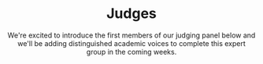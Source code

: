 ---
title: Judges
subtitle: We're excited to introduce the first members of our judging panel below and we'll be adding distinguished academic voices to complete this expert group in the coming weeks.
type: catalysts
order: 2
people:
  - name: Dimitris Tsingos
    title: Co-founder and President of Epignosis
    image: /assets/img/images/tsingos.png
    bio: >
      Dimitris Tsingos is a Greek entrepreneur, investor and venture builder. He is Co-founder and President of Epignosis, a global eLearning leader, and Co-founder of Yodeck, a top digital signage platform. He also leads Starttech Ventures, a firm building B2B SaaS startups with a North American focus. A strong advocate of capital efficiency, lean startup methods, and founder-led growth, Dimitris holds a BSc in Computer Science and an MBA International. He co-founded Greece’s Practical AI Community, served as President of YES for Europe, and launched Together for Europe, a civic initiative for EU federal integration. He recently established a foundation for education and cooperativism. His family co-owns an organic winery in Distomo, Boeotia, reflecting his passion for ventures that blend innovation with purpose.
  - name: Manos Dramitinos
    title: Chief Technology & Innovation Officer
    image: /assets/img/images/manos.png
    bio: >
      Manos Dramitinos is the Epignosis Chief Technology and Innovation Officer since March 2024, where previously he served as Chief Information Officer. He has worked as software engineer and academic researcher for many years since his admission to the Department of Computer Science of the University of Crete in 1994, from where he obtained his B.Sc. in 1998 and M.Sc. in 2000. He received his Ph.D. from AUEB in 2006 and postdoc from INRIA Rhone-Alpes in 2009. Manos has received multiple awards and distinctions such as the Ericsson Award of Excellence in Telecommunications in 1998, the IKY scholarship in 2000, the ICQT’06 best research paper award. He is the author of the book “Auction Theory for Telecoms” and has over 25 publications in conferences and scientific journals. Manos has architected and implemented large-scale Information Systems, Voice Web, cryptography, PVSS, e-commerce and e-auction software and intelligent agents for various companies.
  - name: Manolis Katsifarakis
    title: Director of AI
    image: /assets/img/images/manolis.png
    bio: >
      Manolis Katsifarakis is the Director of Artificial Intelligence at Epignosis, an award-winning provider of innovative learning solutions serving over 12,000 customers and millions of users worldwide. With over 30 years of experience in coding—20 of them professionally—he has led and contributed to numerous large-scale software projects across a diverse range of industries and technologies. His expertise spans low-level systems, embedded programming, native mobile development, full-stack web apps, and beyond.
---